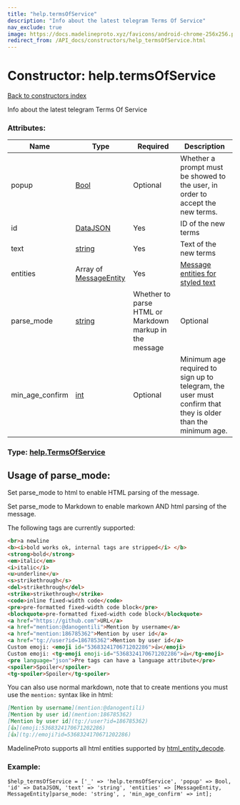 ```yaml
---
title: "help.termsOfService"
description: "Info about the latest telegram Terms Of Service"
nav_exclude: true
image: https://docs.madelineproto.xyz/favicons/android-chrome-256x256.png
redirect_from: /API_docs/constructors/help_termsOfService.html
---
```

# Constructor: help.termsOfService  
[Back to constructors index](/API_docs/constructors/index.html)



Info about the latest telegram Terms Of Service

### Attributes:

| Name     |    Type       | Required | Description |
|----------|---------------|----------|-------------|
|popup|[Bool](/API_docs/types/Bool.html) | Optional|Whether a prompt must be showed to the user, in order to accept the new terms.|
|id|[DataJSON](/API_docs/types/DataJSON.html) | Yes|ID of the new terms|
|text|[string](/API_docs/types/string.html) | Yes|Text of the new terms|
|entities|Array of [MessageEntity](/API_docs/types/MessageEntity.html) | Yes|[Message entities for styled text](https://core.telegram.org/api/entities)|
|parse\_mode| [string](/API_docs/types/string.html) | Whether to parse HTML or Markdown markup in the message| Optional |
|min\_age\_confirm|[int](/API_docs/types/int.html) | Optional|Minimum age required to sign up to telegram, the user must confirm that they is older than the minimum age.|



### Type: [help.TermsOfService](/API_docs/types/help.TermsOfService.html)



## Usage of parse_mode:

Set parse_mode to html to enable HTML parsing of the message.  

Set parse_mode to Markdown to enable markown AND html parsing of the message.  

The following tags are currently supported:

```html
<br>a newline
<b><i>bold works ok, internal tags are stripped</i> </b>
<strong>bold</strong>
<em>italic</em>
<i>italic</i>
<u>underline</u>
<s>strikethrough</s>
<del>strikethrough</del>
<strike>strikethrough</strike>
<code>inline fixed-width code</code>
<pre>pre-formatted fixed-width code block</pre>
<blockquote>pre-formatted fixed-width code block</blockquote>
<a href="https://github.com">URL</a>
<a href="mention:@danogentili">Mention by username</a>
<a href="mention:186785362">Mention by user id</a>
<a href="tg://user?id=186785362">Mention by user id</a>
Custom emoji: <emoji id="5368324170671202286">👍</emoji>
Custom emoji: <tg-emoji emoji-id="5368324170671202286">👍</tg-emoji>
<pre language="json">Pre tags can have a language attribute</pre>
<spoiler>Spoiler</spoiler>
<tg-spoiler>Spoiler</tg-spoiler>
```

You can also use normal markdown, note that to create mentions you must use the `mention:` syntax like in html:  

```markdown
[Mention by username](mention:@danogentili)
[Mention by user id](mention:186785362)
[Mention by user id](tg://user?id=186785362)
[👍](emoji:5368324170671202286)
[👍](tg://emoji?id=5368324170671202286)
```

MadelineProto supports all html entities supported by [html_entity_decode](http://php.net/manual/en/function.html-entity-decode.php).
### Example:

```
$help_termsOfService = ['_' => 'help.termsOfService', 'popup' => Bool, 'id' => DataJSON, 'text' => 'string', 'entities' => [MessageEntity, MessageEntity]parse_mode: 'string', , 'min_age_confirm' => int];
```  
